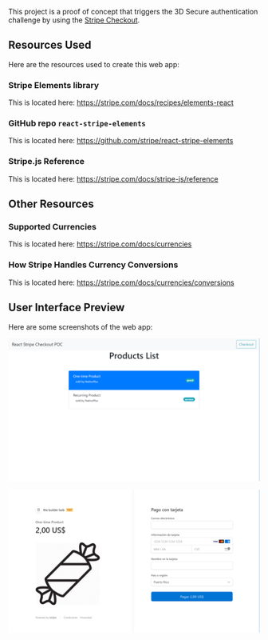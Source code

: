 This project is a proof of concept that triggers the 3D Secure authentication challenge by using the [Stripe Checkout](https://stripe.com/docs/payments/checkout).

## Resources Used

Here are the resources used to create this web app:

### Stripe Elements library

This is located here: https://stripe.com/docs/recipes/elements-react

### GitHub repo `react-stripe-elements`

This is located here: https://github.com/stripe/react-stripe-elements

### Stripe.js Reference

This is located here: https://stripe.com/docs/stripe-js/reference

## Other Resources

### Supported Currencies

This is located here: https://stripe.com/docs/currencies

### How Stripe Handles Currency Conversions

This is located here: https://stripe.com/docs/currencies/conversions

## User Interface Preview

Here are some screenshots of the web app:

![Main Page](src/images/main-page.png)

![Checkout Page](src/images/checkout-page.png)